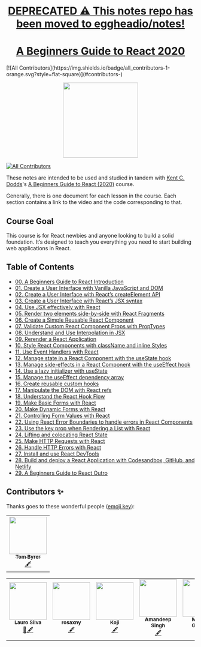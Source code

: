<h1 align="center"><a href="https://github.com/eggheadio/notes">DEPRECATED ⚠️ This notes repo has been moved to eggheadio/notes!</a></h1>

<h1 align="center"><a href="https://egghead.io/courses/the-beginner-s-guide-to-react">A Beginners Guide to React 2020</a></h1>
<!-- ALL-CONTRIBUTORS-BADGE:START - Do not remove or modify this section -->
[![All Contributors](https://img.shields.io/badge/all_contributors-1-orange.svg?style=flat-square)](#contributors-)
<!-- ALL-CONTRIBUTORS-BADGE:END -->


<p align="center"><img src="./images/logo.png" width="200"></p>

<p align="center">
<!-- ALL-CONTRIBUTORS-BADGE:START - Do not remove or modify this section -->
    
[![All Contributors](https://img.shields.io/badge/all_contributors-6-orange.svg?style=flat-square)](#contributors-)
    
<!-- ALL-CONTRIBUTORS-BADGE:END -->
</p>

These notes are intended to be used and studied in tandem with [Kent C. Dodds](https://egghead.io/instructors/kentcdodds)'s [A Beginners Guide to React (2020)](https://egghead.io/courses/the-beginner-s-guide-to-react) course.

Generally, there is one document for each lesson in the course. Each section contains a link to the video and the code corresponding to that.

## Course Goal

This course is for React newbies and anyone looking to build a solid foundation. It’s designed to teach you everything you need to start building web applications in React.

## Table of Contents

- [00. A Beginners Guide to React Introduction](00-react-a-beginners-guide-to-react-introduction.md)
- [01. Create a User Interface with Vanilla JavaScript and DOM](01-react-create-a-user-interface-with-vanilla-javascript-and-dom.md)
- [02. Create a User Interface with React’s createElement API](02-react-create-a-user-interface-with-react-s-createelement-api.md)
- [03. Create a User Interface with React’s JSX syntax](03-react-create-a-user-interface-with-react-s-jsx-syntax.md)
- [04. Use JSX effectively with React](04-react-use-jsx-effectively-with-react.md)
- [05. Render two elements side-by-side with React Fragments](05-react-render-two-elements-side-by-side-with-react-fragments.md)
- [06. Create a Simple Reusable React Component](06-react-create-a-simple-reusable-react-component-50d59130.md)
- [07. Validate Custom React Component Props with PropTypes](07-react-validate-custom-react-component-props-with-proptypes-9e1b5b13.md)
- [08. Understand and Use Interpolation in JSX](08-react-understand-and-use-interpolation-in-jsx.md)
- [09. Rerender a React Application](09-react-rerender-a-react-application-bea3a0e6.md)
- [10. Style React Components with className and inline Styles](10-react-style-react-components-with-classname-and-inline-styles.md)
- [11. Use Event Handlers with React](11-react-use-event-handlers-with-react-bd53256d.md)
- [12. Manage state in a React Component with the useState hook](12-react-manage-state-in-a-react-component-with-the-usestate-hook.md)
- [13. Manage side-effects in a React Component with the useEffect hook](13-react-manage-side-effects-in-a-react-component-with-the-useeffect-hook.md)
- [14. Use a lazy initializer with useState](14-react-use-a-lazy-initializer-with-usestate.md)
- [15. Manage the useEffect dependency array](15-react-manage-the-useeffect-dependency-array.md)
- [16. Create reusable custom hooks](16-react-create-reusable-custom-hooks.md)
- [17. Manipulate the DOM with React refs](17-react-manipulate-the-dom-with-react-refs-cad5c6be.md)
- [18. Understand the React Hook Flow](18-react-understand-the-react-hook-flow.md)
- [19. Make Basic Forms with React](19-react-make-basic-forms-with-react-cfc2ec08.md)
- [20. Make Dynamic Forms with React](20-react-make-dynamic-forms-with-react-d69753ec.md)
- [21. Controlling Form Values with React](21-react-controlling-form-values-with-react-4627dd2d.md)
- [22. Using React Error Boundaries to handle errors in React Components](22-react-using-react-error-boundaries-to-handle-errors-in-react-components.md)
- [23. Use the key prop when Rendering a List with React](23-react-use-the-key-prop-when-rendering-a-list-with-react-12564a86.md)
- [24. Lifting and colocating React State](24-react-lifting-and-colocating-react-state.md)
- [25. Make HTTP Requests with React](25-react-make-http-requests-with-react-2fc53967.md)
- [26. Handle HTTP Errors with React](26-react-handle-http-errors-with-react.md)
- [27. Install and use React DevTools](27-react-install-and-use-react-devtools.md)
- [28. Build and deploy a React Application with Codesandbox, GitHub, and Netlify](28-react-build-and-deploy-a-react-application-with-codesandbox-github-and-netlify.md)
- [29. A Beginners Guide to React Outro](29-react-a-beginners-guide-to-react-outro.md)


## Contributors ✨

Thanks goes to these wonderful people ([emoji key](https://allcontributors.org/docs/en/emoji-key)):
<!-- ALL-CONTRIBUTORS-LIST:START - Do not remove or modify this section -->
<!-- prettier-ignore-start -->
<!-- markdownlint-disable -->
<table>
  <tr>
    <td align="center"><a href="https://github.com/tomByrer"><img src="https://avatars2.githubusercontent.com/u/1308419?v=4" width="100px;" alt=""/><br /><sub><b>Tom Byrer</b></sub></a><br /><a href="#content-tomByrer" title="Content">🖋</a></td>
  </tr>
</table>

<!-- markdownlint-enable -->
<!-- prettier-ignore-end -->
<!-- ALL-CONTRIBUTORS-LIST:END -->

<!-- ALL-CONTRIBUTORS-LIST:START - Do not remove or modify this section -->
<!-- prettier-ignore-start -->
<!-- markdownlint-disable -->
<table>
  <tr>
    <td align="center"><a href="https://laurosilva.com"><img src="https://avatars2.githubusercontent.com/u/57044804?v=4" width="100px;" alt=""/><br /><sub><b>Lauro Silva</b></sub></a><br /><a href="#review-laurosilvacom" title="Review">👀</a><a href="#content-laurosilvacom" title="Content">🖋</a></td>
    <td align="center"><a href="https://github.com/rosaxny"><img src="https://avatars3.githubusercontent.com/u/35818464?s=460&u=32415b72a80f1da93072ae707e01222338bfa779&v=4" width="100px;" alt=""/><br /><sub><b>rosaxny</b></sub></a><br /><a href="#content" title="Content">🖋</a>
      </td>
      <td align="center"><a href="https://github.com/koji"><img src="https://avatars3.githubusercontent.com/u/474225?s=460&u=1b19c8e037cd73221c4d7130061270a4b2e949df&v=4" width="100px;" alt=""/><br /><sub><b>Koji</b></sub></a><br /><a href="#content" title="Content">🖋</a></td>
      </td>
        <td align="center"><a href="https://github.com/plug-n-play"><img src="https://avatars1.githubusercontent.com/u/6245927?s=400&u=d339cf1b5553f92ee97b517e60f4727fcda7d7bb&v=4" width="100px;" alt=""/><br /><sub><b>Amandeep Singh</b></sub></a><br /><a href="#content" title="Content">🖋</a></td>
      </td>
        <td align="center"><a href="https://github.com/mgrinthal"><img src="https://avatars0.githubusercontent.com/u/10216319?s=400&u=a791a73b964516770bb7fefbd6aa444db0e64969&v=4" width="100px;" alt=""/><br /><sub><b>Michael Grinthal</b></sub></a><br /><a href="#content" title="Content">🖋</a></td>
      </td>
           <td align="center"><a href="https://github.com/thaycacac"><img src="https://avatars3.githubusercontent.com/u/29374426?s=460&u=94e43b7bb559b7c1ccae04de24374d105ed1ca6b&v=4" width="100px;" alt=""/><br /><sub><b>Phạm Ngọc Hòa</b></sub></a><br /><a href="#content-thaycacac" title="Content">🖋</a></td>
      </td>
      
      

</table>

<!-- markdownlint-enable -->
<!-- prettier-ignore-end -->
<!-- ALL-CONTRIBUTORS-LIST:END -->


